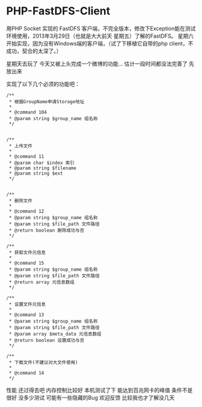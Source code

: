 PHP-FastDFS-Client
==================

用PHP Socket 实现的 FastDFS 客户端，不完全版本，修改下Exception能在测试环境使用，2013年3月29日（也就是大大前天 星期五）了解的FastDFS。
星期六开始实现，因为没有Windows端的客户端，（试了下移植它自带的php client，不成功，契合的太深了。）

星期天去玩了 今天又被上头完成一个微博的功能... 估计一段时间都没法完善了 先放出来 

实现了以下几个必须的功能吧：

    /**
     * 根据GroupName申请Storage地址
     *
     * @command 104
     * @param string $group_name 组名称
     */
     
     
    /**
     * 上传文件
  	 *
  	 * @command 11
  	 * @param char $index 索引
  	 * @param string $filename
  	 * @param string $ext
  	 */


    /**
     * 删除文件
     *
     * @command 12
     * @param string $group_name 组名称
     * @param string $file_path 文件路径 
     * @return boolean 删除成功与否
     */
     
    /**
     * 获取文件元信息
     *
     * @command 15
     * @param string $group_name 组名称
     * @param string $file_path 文件路径 
     * @return array 元信息数组
     */
     
    /**
     * 设置文件元信息
     *
     * @command 13
     * @param string $group_name 组名称
     * @param string $file_path 文件路径
     * @param array $meta_data 元信息数组
     * @return boolean 设置成功与否
     */
     
    /**
     * 下载文件(不建议对大文件使用)
     *
     * @command 14
     */
     
性能 还过得去吧 内存控制比较好 本机测试了下 能达到百兆网卡的峰值 条件不是很好 没多少测试 可能有一些隐藏的Bug 欢迎反馈 比较我也才了解没几天
